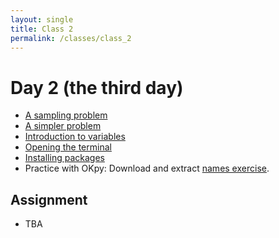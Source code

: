 ```yaml
---
layout: single
title: Class 2
permalink: /classes/class_2
---
```


# Day 2 (the third day)

* [A sampling problem](../chapters/02/sampling_problem)
* [A simpler problem](../chapters/02/three_girls)
* [Introduction to variables](../chapters/02/variables_intro)
* [Opening the terminal](../start_terminal)
* [Installing packages](../installing_packages)
* Practice with OKpy: Download and extract [names
  exercise](../exercises/basic_names.zip).

## Assignment

* TBA
